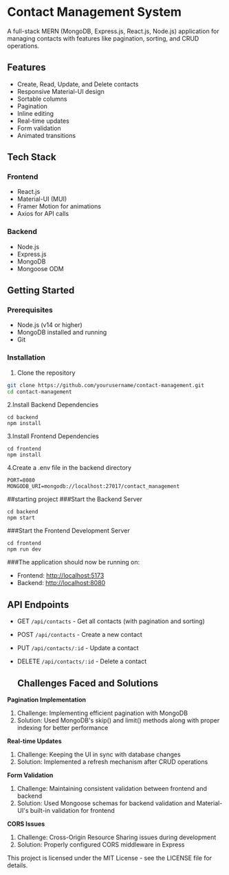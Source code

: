 # Contact Management System

A full-stack MERN (MongoDB, Express.js, React.js, Node.js) application for managing contacts with features like pagination, sorting, and CRUD operations.

## Features

- Create, Read, Update, and Delete contacts
- Responsive Material-UI design
- Sortable columns
- Pagination
- Inline editing
- Real-time updates
- Form validation
- Animated transitions

## Tech Stack

### Frontend
- React.js
- Material-UI (MUI)
- Framer Motion for animations
- Axios for API calls

### Backend
- Node.js
- Express.js
- MongoDB
- Mongoose ODM

## Getting Started

### Prerequisites
- Node.js (v14 or higher)
- MongoDB installed and running
- Git

### Installation

1. Clone the repository
```bash
git clone https://github.com/yourusername/contact-management.git
cd contact-management
```
2.Install Backend Dependencies
```
cd backend
npm install
```
3.Install Frontend Dependencies
```
cd frontend
npm install
```
4.Create a .env file in the backend directory
```
PORT=8080
MONGODB_URI=mongodb://localhost:27017/contact_management
```

##starting project
###Start the Backend Server
```
cd backend
npm start
```

###Start the Frontend Development Server
```
cd frontend
npm run dev
```

###The application should now be running on:

- Frontend: [http://localhost:5173](http://localhost:5173)
- Backend: [http://localhost:8080](http://localhost:8080)

## API Endpoints

- GET `/api/contacts` - Get all contacts (with pagination and sorting)
- POST `/api/contacts` - Create a new contact
- PUT `/api/contacts/:id` - Update a contact
- DELETE `/api/contacts/:id` - Delete a contact

  ## Challenges Faced and Solutions

 **Pagination Implementation**

1. Challenge: Implementing efficient pagination with MongoDB
2. Solution: Used MongoDB's skip() and limit() methods along with proper indexing for better performance


**Real-time Updates**

1. Challenge: Keeping the UI in sync with database changes
2. Solution: Implemented a refresh mechanism after CRUD operations


 **Form Validation**

1. Challenge: Maintaining consistent validation between frontend and backend
2. Solution: Used Mongoose schemas for backend validation and Material-UI's built-in validation for frontend





**CORS Issues**

1. Challenge: Cross-Origin Resource Sharing issues during development
2. Solution: Properly configured CORS middleware in Express


This project is licensed under the MIT License - see the LICENSE file for details.
